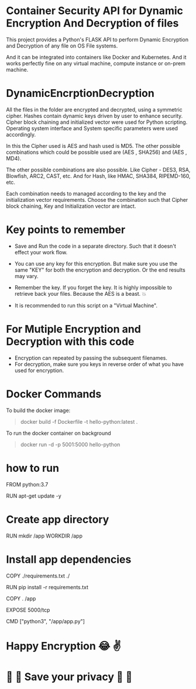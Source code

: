 # Container Security API for Dynamic Encryption And Decryption of files

This project provides a Python's FLASK API to perform Dynamic Encryption and Decryption of any file on OS File systems.

And it can be integrated into containers like Docker and Kubernetes. And it works perfectly fine on any virtual machine, compute instance or on-prem machine. 

# DynamicEncrptionDecryption

All the files in the folder are encrypted and decrypted, using a symmetric cipher.
Hashes contain dynamic keys driven by user to enhance security. 
Cipher block chaining and initialized vector were used for Python scripting. 
Operating system interface and System specific parameters were used accordingly. 

In this the Cipher used is AES and hash used is MD5. The other possible combinations which could be possible used are (AES , SHA256)  and (AES , MD4).  

The other possible combinations are also possible. Like  Cipher - DES3, RSA, Blowfish, ARC2, CAST, etc. 
And for Hash, like HMAC, SHA384, RIPEMD-160, etc.

Each combination needs to managed according to the key and the initialization vector requirements. 
Choose the combination such that Cipher block chaining, Key and Initialization vector are intact. 

# Key points to remember 

- Save and Run the code in a separate directory. Such that it doesn't effect your work flow. 

- You can use any key for this encryption. But make sure you use the same "KEY" for both the encryption and decryption. Or the end results may vary.

- Remember the key. If you forget the key. It is highly impossible to retrieve back your files. Because the AES is a beast. :boom:

- It is recommended to run this script on a "Virtual Machine".  

# For Mutiple Encryption and Decryption with this code
- Encryption can repeated by passing the subsequent filenames. 
- For decryption, make sure you keys in reverse order of what you have used for encryption.

# Docker Commands
To build the docker image:
> docker build -f Dockerfile -t hello-python:latest .

To run the docker container on background 
> docker run -d -p 5001:5000 hello-python


# how to run
FROM python:3.7

RUN apt-get update -y

# Create app directory
RUN mkdir /app
WORKDIR /app

# Install app dependencies
COPY ./requirements.txt ./

RUN pip install -r requirements.txt

COPY . /app

EXPOSE 5000/tcp

CMD ["python3", "/app/app.py"]



# Happy Encryption  :joy: :v:
# :no_pedestrians: :do_not_litter: Save your privacy :muscle: :metal:



